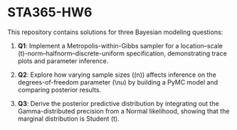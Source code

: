 # STA365-HW6
This repository contains solutions for three Bayesian modeling questions:

1. **Q1**: Implement a Metropolis-within-Gibbs sampler for a location–scale \(t\)-norm–halfnorm–discrete-uniform specification, demonstrating trace plots and parameter inference.

2. **Q2**: Explore how varying sample sizes (\(n\)) affects inference on the degrees-of-freedom parameter \(\nu\) by building a PyMC model and comparing posterior results.

3. **Q3**: Derive the posterior predictive distribution by integrating out the Gamma-distributed precision from a Normal likelihood, showing that the marginal distribution is Student \(t\).
